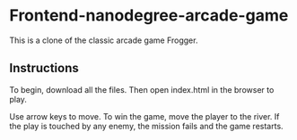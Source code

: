 # Frontend-nanodegree-arcade-game

This is a clone of the classic arcade game Frogger.

## Instructions
To begin, download all the files. Then open index.html in the browser to play.

Use arrow keys to move. To win the game, move the player to the river. If the play is touched by any enemy, the mission fails and the game restarts.